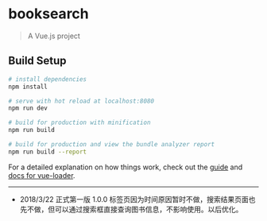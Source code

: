 # booksearch

> A Vue.js project

## Build Setup

``` bash
# install dependencies
npm install

# serve with hot reload at localhost:8080
npm run dev

# build for production with minification
npm run build

# build for production and view the bundle analyzer report
npm run build --report
```

For a detailed explanation on how things work, check out the [guide](http://vuejs-templates.github.io/webpack/) and [docs for vue-loader](http://vuejs.github.io/vue-loader).
******
- 2018/3/22 正式第一版 1.0.0
  标签页因为时间原因暂时不做，搜索结果页面也先不做，但可以通过搜索框直接查询图书信息，不影响使用。以后优化。